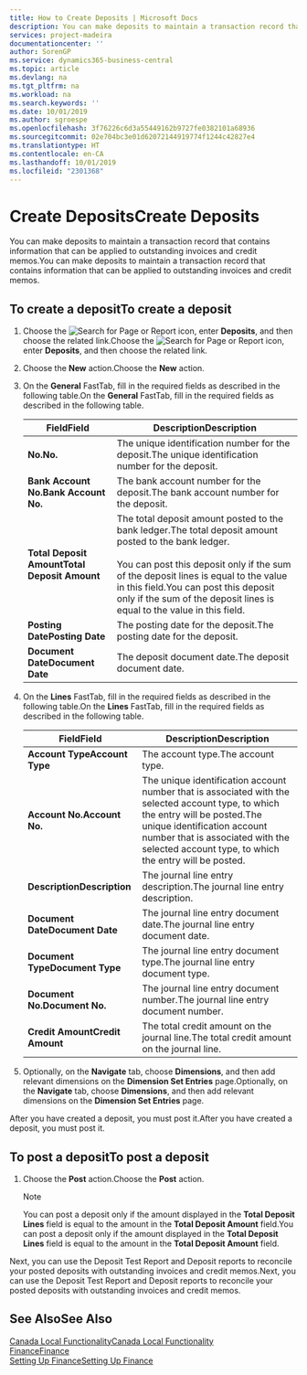 ```yaml
---
title: How to Create Deposits | Microsoft Docs
description: You can make deposits to maintain a transaction record that contains information that can be applied to outstanding invoices and credit memos.
services: project-madeira
documentationcenter: ''
author: SorenGP
ms.service: dynamics365-business-central
ms.topic: article
ms.devlang: na
ms.tgt_pltfrm: na
ms.workload: na
ms.search.keywords: ''
ms.date: 10/01/2019
ms.author: sgroespe
ms.openlocfilehash: 3f76226c6d3a55449162b9727fe0382101a68936
ms.sourcegitcommit: 02e704bc3e01d62072144919774f1244c42827e4
ms.translationtype: HT
ms.contentlocale: en-CA
ms.lasthandoff: 10/01/2019
ms.locfileid: "2301368"
---
```

# <a name="create-deposits"></a><span data-ttu-id="988d3-103">Create Deposits</span><span class="sxs-lookup"><span data-stu-id="988d3-103">Create Deposits</span></span>
<span data-ttu-id="988d3-104">You can make deposits to maintain a transaction record that contains information that can be applied to outstanding invoices and credit memos.</span><span class="sxs-lookup"><span data-stu-id="988d3-104">You can make deposits to maintain a transaction record that contains information that can be applied to outstanding invoices and credit memos.</span></span>  

## <a name="to-create-a-deposit"></a><span data-ttu-id="988d3-105">To create a deposit</span><span class="sxs-lookup"><span data-stu-id="988d3-105">To create a deposit</span></span>  
1.  <span data-ttu-id="988d3-106">Choose the ![Search for Page or Report](../../media/ui-search/search_small.png "Search for Page or Report icon") icon, enter **Deposits**, and then choose the related link.</span><span class="sxs-lookup"><span data-stu-id="988d3-106">Choose the ![Search for Page or Report](../../media/ui-search/search_small.png "Search for Page or Report icon") icon, enter **Deposits**, and then choose the related link.</span></span>  
2.  <span data-ttu-id="988d3-107">Choose the **New** action.</span><span class="sxs-lookup"><span data-stu-id="988d3-107">Choose the **New** action.</span></span>  
3.  <span data-ttu-id="988d3-108">On the **General** FastTab, fill in the required fields as described in the following table.</span><span class="sxs-lookup"><span data-stu-id="988d3-108">On the **General** FastTab, fill in the required fields as described in the following table.</span></span>  

    |<span data-ttu-id="988d3-109">Field</span><span class="sxs-lookup"><span data-stu-id="988d3-109">Field</span></span>|<span data-ttu-id="988d3-110">Description</span><span class="sxs-lookup"><span data-stu-id="988d3-110">Description</span></span>|  
    |---------------------------------|---------------------------------------|  
    |<span data-ttu-id="988d3-111">**No.**</span><span class="sxs-lookup"><span data-stu-id="988d3-111">**No.**</span></span>|<span data-ttu-id="988d3-112">The unique identification number for the deposit.</span><span class="sxs-lookup"><span data-stu-id="988d3-112">The unique identification number for the deposit.</span></span>|  
    |<span data-ttu-id="988d3-113">**Bank Account No.**</span><span class="sxs-lookup"><span data-stu-id="988d3-113">**Bank Account No.**</span></span>|<span data-ttu-id="988d3-114">The bank account number for the deposit.</span><span class="sxs-lookup"><span data-stu-id="988d3-114">The bank account number for the deposit.</span></span>|  
    |<span data-ttu-id="988d3-115">**Total Deposit Amount**</span><span class="sxs-lookup"><span data-stu-id="988d3-115">**Total Deposit Amount**</span></span>|<span data-ttu-id="988d3-116">The total deposit amount posted to the bank ledger.</span><span class="sxs-lookup"><span data-stu-id="988d3-116">The total deposit amount posted to the bank ledger.</span></span><br /><br /> <span data-ttu-id="988d3-117">You can post this deposit only if the sum of the deposit lines is equal to the value in this field.</span><span class="sxs-lookup"><span data-stu-id="988d3-117">You can post this deposit only if the sum of the deposit lines is equal to the value in this field.</span></span>|  
    |<span data-ttu-id="988d3-118">**Posting Date**</span><span class="sxs-lookup"><span data-stu-id="988d3-118">**Posting Date**</span></span>|<span data-ttu-id="988d3-119">The posting date for the deposit.</span><span class="sxs-lookup"><span data-stu-id="988d3-119">The posting date for the deposit.</span></span>|  
    |<span data-ttu-id="988d3-120">**Document Date**</span><span class="sxs-lookup"><span data-stu-id="988d3-120">**Document Date**</span></span>|<span data-ttu-id="988d3-121">The deposit document date.</span><span class="sxs-lookup"><span data-stu-id="988d3-121">The deposit document date.</span></span>|  
4.  <span data-ttu-id="988d3-122">On the **Lines** FastTab, fill in the required fields as described in the following table.</span><span class="sxs-lookup"><span data-stu-id="988d3-122">On the **Lines** FastTab, fill in the required fields as described in the following table.</span></span>  

    |<span data-ttu-id="988d3-123">Field</span><span class="sxs-lookup"><span data-stu-id="988d3-123">Field</span></span>|<span data-ttu-id="988d3-124">Description</span><span class="sxs-lookup"><span data-stu-id="988d3-124">Description</span></span>|  
    |---------------------------------|---------------------------------------|  
    |<span data-ttu-id="988d3-125">**Account Type**</span><span class="sxs-lookup"><span data-stu-id="988d3-125">**Account Type**</span></span>|<span data-ttu-id="988d3-126">The account type.</span><span class="sxs-lookup"><span data-stu-id="988d3-126">The account type.</span></span>|  
    |<span data-ttu-id="988d3-127">**Account No.**</span><span class="sxs-lookup"><span data-stu-id="988d3-127">**Account No.**</span></span>|<span data-ttu-id="988d3-128">The unique identification account number that is associated with the selected account type, to which the entry will be posted.</span><span class="sxs-lookup"><span data-stu-id="988d3-128">The unique identification account number that is associated with the selected account type, to which the entry will be posted.</span></span>|  
    |<span data-ttu-id="988d3-129">**Description**</span><span class="sxs-lookup"><span data-stu-id="988d3-129">**Description**</span></span>|<span data-ttu-id="988d3-130">The journal line entry description.</span><span class="sxs-lookup"><span data-stu-id="988d3-130">The journal line entry description.</span></span>|  
    |<span data-ttu-id="988d3-131">**Document Date**</span><span class="sxs-lookup"><span data-stu-id="988d3-131">**Document Date**</span></span>|<span data-ttu-id="988d3-132">The journal line entry document date.</span><span class="sxs-lookup"><span data-stu-id="988d3-132">The journal line entry document date.</span></span>|  
    |<span data-ttu-id="988d3-133">**Document Type**</span><span class="sxs-lookup"><span data-stu-id="988d3-133">**Document Type**</span></span>|<span data-ttu-id="988d3-134">The journal line entry document type.</span><span class="sxs-lookup"><span data-stu-id="988d3-134">The journal line entry document type.</span></span>|  
    |<span data-ttu-id="988d3-135">**Document No.**</span><span class="sxs-lookup"><span data-stu-id="988d3-135">**Document No.**</span></span>|<span data-ttu-id="988d3-136">The journal line entry document number.</span><span class="sxs-lookup"><span data-stu-id="988d3-136">The journal line entry document number.</span></span>|  
    |<span data-ttu-id="988d3-137">**Credit Amount**</span><span class="sxs-lookup"><span data-stu-id="988d3-137">**Credit Amount**</span></span>|<span data-ttu-id="988d3-138">The total credit amount on the journal line.</span><span class="sxs-lookup"><span data-stu-id="988d3-138">The total credit amount on the journal line.</span></span>|  

5.  <span data-ttu-id="988d3-139">Optionally, on the **Navigate** tab, choose **Dimensions**, and then add relevant dimensions on the **Dimension Set Entries** page.</span><span class="sxs-lookup"><span data-stu-id="988d3-139">Optionally, on the **Navigate** tab, choose **Dimensions**, and then add relevant dimensions on the **Dimension Set Entries** page.</span></span>  

<span data-ttu-id="988d3-140">After you have created a deposit, you must post it.</span><span class="sxs-lookup"><span data-stu-id="988d3-140">After you have created a deposit, you must post it.</span></span>  

## <a name="to-post-a-deposit"></a><span data-ttu-id="988d3-141">To post a deposit</span><span class="sxs-lookup"><span data-stu-id="988d3-141">To post a deposit</span></span>  
1. <span data-ttu-id="988d3-142">Choose the **Post** action.</span><span class="sxs-lookup"><span data-stu-id="988d3-142">Choose the **Post** action.</span></span>  

    > [!NOTE]  
    >  <span data-ttu-id="988d3-143">You can post a deposit only if the amount displayed in the **Total Deposit Lines** field is equal to the amount in the **Total Deposit Amount** field.</span><span class="sxs-lookup"><span data-stu-id="988d3-143">You can post a deposit only if the amount displayed in the **Total Deposit Lines** field is equal to the amount in the **Total Deposit Amount** field.</span></span>  

<span data-ttu-id="988d3-144">Next, you can use the Deposit Test Report and Deposit reports to reconcile your posted deposits with outstanding invoices and credit memos.</span><span class="sxs-lookup"><span data-stu-id="988d3-144">Next, you can use the Deposit Test Report and Deposit reports to reconcile your posted deposits with outstanding invoices and credit memos.</span></span>  

## <a name="see-also"></a><span data-ttu-id="988d3-145">See Also</span><span class="sxs-lookup"><span data-stu-id="988d3-145">See Also</span></span>  
[<span data-ttu-id="988d3-146">Canada Local Functionality</span><span class="sxs-lookup"><span data-stu-id="988d3-146">Canada Local Functionality</span></span>](canada-local-functionality.md)  
[<span data-ttu-id="988d3-147">Finance</span><span class="sxs-lookup"><span data-stu-id="988d3-147">Finance</span></span>](../../finance.md)  
[<span data-ttu-id="988d3-148">Setting Up Finance</span><span class="sxs-lookup"><span data-stu-id="988d3-148">Setting Up Finance</span></span>](../../finance.md)  
